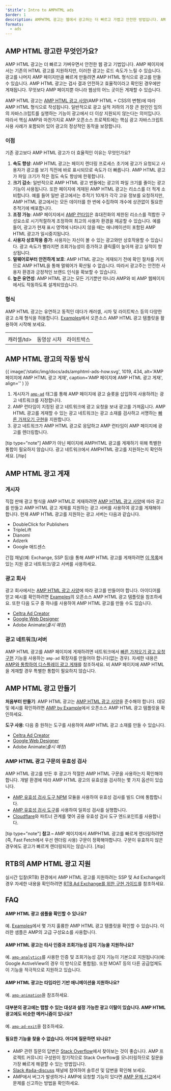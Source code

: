 ```yaml
---
'$title': Intro to AMPHTML ads
$order: 1
description: AMPHTML 광고는 웹에서 광고하는 더 빠르고 가볍고 안전한 방법입니다. AMP 페이지는 기존 HTML 광고를 지원하지만 이러한 광고는로드 속도가 느릴 수 있습니다.
formats:
  - ads
---
```


## AMP HTML 광고란 무엇인가요?

AMP HTML 광고는 더 빠르고 가벼우면서 안전한 웹 광고 기법입니다. AMP 페이지에서는 기존의 HTML 광고를 지원하지만, 이러한 광고는 로드 속도가 느릴 수 있습니다. 광고를 나머지 AMP 페이지만큼 빠르게 만들려면 AMP HTML 형식으로 광고를 만들 수 있습니다. AMP HTML 광고는 검사 결과 안전하고 효율적이라고 확인된 경우에만 게재됩니다. 무엇보다 AMP 페이지뿐 아니라 웹상의 어느 곳이든 게재할 수 있습니다.

AMP HTML 광고는 [AMP HTML 광고 사양](a4a_spec.md)(AMP HTML + CSS의 변형)에 따라 AMP HTML 형식으로 작성됩니다. 일반적으로 광고 실적 저하의 가장 큰 원인인 임의의 자바스크립트를 실행하는 기능이 광고에서 더 이상 지원되지 않는다는 의미입니다. 따라서 핵심 AMP와 마찬가지로 AMP 오픈소스 프로젝트에는 핵심 광고 자바스크립트 사용 사례가 포함되어 있어 광고의 정상적인 동작을 보장합니다.

### 이점

기존 광고보다 AMP HTML 광고가 더 효율적인 이유는 무엇인가요?

1. **속도 향상**: AMP HTML 광고는 페이지 렌더링 프로세스 초기에 광고가 요청되고 사용자가 광고를 보기 직전에 바로 표시되므로 속도가 더 빠릅니다. AMP HTML 광고가 파일 크기가 작은 점도 속도 향상에 한몫합니다.
2. **크기 감소**: 일반적으로 AMP HTML 광고 번들에는 광고의 파일 크기를 줄이는 광고 기능이 사용됩니다. 또한 페이지에 게재된 AMP HTML 광고는 리소스를 더 적게 소비합니다. 예를 들어 일반 광고에서는 추적기 10개가 각각 고유 정보를 요청하지만, AMP HTML 광고에서는 모든 데이터를 한 번에 수집하여 개수에 상관없이 필요한 추적기에 배포합니다.
3. **조정 가능**: AMP 페이지에서 [AMP 런타임](spec/amphtml.md#amp-runtime)은 휴대전화의 제한된 리소스를 적합한 구성요소로 시기적절하게 조정하여 최고의 사용자 환경을 제공할 수 있습니다. 예를 들어, 광고가 현재 표시 영역에 나타나지 않을 때는 애니메이션이 포함된 AMP HTML 광고가 일시중지됩니다.
4. **사용자 상호작용 증가**: 사용자는 자신이 볼 수 있는 광고와만 상호작용할 수 있습니다. 광고 속도가 빨라지면 조회가능성이 증가하고 클릭률이 높아져 광고 실적이 향상됩니다.
5. **멀웨어로부터 안전하게 보호**: AMP HTML 광고는 게재되기 전에 확인 절차를 거치므로 AMP HTML을 통해 멀웨어가 확산될 수 없습니다. 따라서 광고주는 안전한 사용자 환경과 긍정적인 브랜드 인식을 확보할 수 있습니다.
6. **높은 유연성**: AMP HTML 광고는 모든 기기뿐만 아니라 AMP와 비 AMP 웹페이지에서도 작동하도록 설계되었습니다.

### 형식

AMP HTML 광고는 유연하고 동적인 데다가 캐러셀, 시차 및 라이트박스 등의 다양한 광고 소재 형식을 허용합니다. [Examples](../../../documentation/examples/index.html)에서 오픈소스 AMP HTML 광고 템플릿을 활용하여 시작해 보세요.

<table class="nocolor">
  <tr>
    <td class="col-thirty"><amp-anim width="410" height="731" layout="responsive" src="/static/img/docs/ads/amp-ad-01-carousel.gif">
    </amp-anim></td>
    <td class="col-thirty"><amp-anim width="410" height="731" layout="responsive" src="/static/img/docs/ads/amp-ad-02-video-parallax.gif">
    </amp-anim></td>
    <td class="col-thirty"><amp-anim width="410" height="731" layout="responsive" src="/static/img/docs/ads/amp-ad-03-lightbox.gif">
    </amp-anim></td>
  </tr>
  <tr>
    <td>캐러셀/td>     </td>
    <td>동영상 시차</td>
    <td>라이트박스</td>
  </tr>
</table>

## AMP HTML 광고의 작동 방식

{{ image('/static/img/docs/ads/amphtml-ads-how.svg', 1019, 434, alt='AMP 페이지에 AMP HTML 광고 게재', caption='AMP 페이지에 AMP HTML 광고 게재', align='' ) }}

1. 게시자가 [`amp-ad`](../../../documentation/components/reference/amp-ad.md) 태그를 통해 AMP 페이지에 광고 슬롯을 삽입하여 사용하려는 광고 네트워크를 지정합니다.
2. AMP 런타임이 지정된 광고 네트워크에 광고 요청을 보내 광고를 가져옵니다. AMP HTML 광고를 게재할 수 있는 광고 네트워크는 광고 소재를 검사하고 서명하는 [빠른 가져오기 구현](https://github.com/ampproject/amphtml/blob/main/ads/google/a4a/docs/Network-Impl-Guide.md)을 지원합니다.
3. 광고 네트워크가 AMP HTML 광고로 응답하고 AMP 런타임이 AMP 페이지에 광고를 렌더링합니다.

[tip type="note"] AMP가 아닌 페이지에 AMPHTML 광고를 게재하기 위해 특별한 통합이 필요하지 않습니다. 광고 네트워크에서 AMPHTML 광고를 지원하는지 확인하세요. [/tip]

## AMP HTML 광고 게재

### 게시자

직접 판매 광고 형식을 AMP HTML로 게재하려면 [AMP HTML 광고 사양](a4a_spec.md)에 따라 광고를 만들고 AMP HTML 광고 게재를 지원하는 광고 서버를 사용하여 광고를 게재해야 합니다. 현재 AMP HTML 광고를 지원하는 광고 서버는 다음과 같습니다.

- DoubleClick for Publishers
- TripleLift
- Dianomi
- Adzerk
- Google 애드센스

간접 채널(예: Exchange, SSP 등)을 통해 AMP HTML 광고를 게재하려면 [이 목록](../../../documentation/guides-and-tutorials/develop/monetization/ads_vendors.md)에 있는 지원 광고 네트워크/광고 서버를 사용하세요.

### 광고 회사

광고 회사에서는 [AMP HTML 광고 사양](a4a_spec.md)에 따라 광고를 만들어야 합니다. 아이디어를 얻고 예시를 확인하려면 [Examples](../../../documentation/examples/index.html)의 오픈소스 AMP HTML 광고 템플릿을 참조하세요. 또한 다음 도구 중 하나를 사용하여 AMP HTML 광고를 만들 수도 있습니다.

- [Celtra Ad Creator](http://www.prnewswire.com/news-releases/celtra-partners-with-the-amp-project-showcases-amp-ad-creation-at-google-io-event-300459514.html)
- [Google Web Designer](https://support.google.com/webdesigner/answer/7529856)
- Adobe Animate(_출시 예정_)

### 광고 네트워크/서버

AMP HTML 광고를 AMP 페이지에 게재하려면 네트워크에서 [빠른 가져오기 광고 요청 구현](https://github.com/ampproject/amphtml/blob/main/ads/google/a4a/docs/Network-Impl-Guide.md) 기능을 사용하는 `amp-ad` 확장자를 만들어야 합니다(없는 경우). 자세한 내용은 [AMP와 통합하여 디스플레이 광고 게재](../../../documentation/guides-and-tutorials/contribute/adnetwork_integration.md)를 참조하세요. 비 AMP 페이지에 AMP HTML을 게재할 경우 특별한 통합이 필요하지 않습니다.

## AMP HTML 광고 만들기

**처음부터 만들기**: AMP HTML 광고는 [AMP HTML 광고 사양](a4a_spec.md)을 준수해야 합니다. 데모 및 예시를 확인하려면 [AMP by Example](../../../documentation/examples/documentation/amp-ad.html)에서 오픈소스 AMP HTML 광고 템플릿을 확인하세요.

**도구 사용**: 다음 중 원하는 도구를 사용하여 AMP HTML 광고 소재를 만들 수 있습니다.

- [Celtra Ad Creator](http://www.prnewswire.com/news-releases/celtra-partners-with-the-amp-project-showcases-amp-ad-creation-at-google-io-event-300459514.html)
- [Google Web Designer](https://support.google.com/webdesigner/answer/7529856)
- Adobe Animate(_출시 예정_)

### AMP HTML 광고 구문의 유효성 검사

AMP HTML 광고를 만든 후 광고가 적절한 AMP HTML 구문을 사용하는지 확인해야 합니다. 개발 환경에 따라 AMP HTML 광고의 유효성을 검사하는 몇 가지 옵션이 있습니다.

- [AMP 유효성 검사 도구 NPM](https://www.npmjs.com/package/amphtml-validator) 모듈을 사용하여 유효성 검사를 빌드 CI에 통합합니다.
- [AMP 유효성 검사 도구](https://validator.ampproject.org/)를 사용하여 일회성 검사를 실행합니다.
- [Cloudflare](https://blog.cloudflare.com/amp-validator-api/)와 파트너 관계를 맺어 공용 유효성 검사 도구 엔드포인트를 사용합니다.

[tip type="note"] **참고 –** AMP 페이지에서 AMPHTML 광고를 빠르게 렌더링하려면 (즉, Fast Fetch에서 우선 렌더링 사용) 구문이 정확해야합니다. 구문이 유효하지 않은 경우에도 광고가 빠르게 렌더링되지는 않습니다. [/tip]

## RTB의 AMP HTML 광고 지원

실시간 입찰(RTB) 환경에서 AMP HTML 광고를 지원하려는 SSP 및 Ad Exchange의 경우 자세한 내용을 확인하려면 [RTB Ad Exchange를 위한 구현 가이드](https://github.com/ampproject/amphtml/blob/main/ads/google/a4a/docs/RTBExchangeGuide.md)를 참조하세요.

## FAQ

#### AMP HTML 광고 샘플을 확인할 수 있나요?

예. [Examples](../../../documentation/examples/index.html)에서 몇 가지 훌륭한 AMP HTML 광고 템플릿을 확인할 수 있습니다. 이러한 샘플은 AMP의 고급 구성요소를 사용합니다.

#### AMP HTML 광고는 타사 인증과 조회가능성 감지 기능을 지원하나요?

예. [`amp-analytics`](../../../documentation/components/reference/amp-analytics.md)를 사용한 인증 및 조회가능성 감지 기능이 기본으로 지원됩니다(예: Google ActiveView의 경우 이 방식으로 통합됨). 또한 MOAT 등의 다른 공급업체도 이 기능을 적극적으로 지원하고 있습니다.

#### AMP HTML 광고는 타임라인 기반 애니메이션을 지원하나요?

예. [`amp-animation`](../../../documentation/components/reference/amp-animation.md)을 참조하세요.

#### 대부분의 광고에는 탭할 수 있는 대상과 설정 가능한 광고 이탈이 있습니다. AMP HTML 광고에도 비슷한 메커니즘이 있나요?

예. [`amp-ad-exit`](../../../documentation/components/reference/amp-ad-exit.md)을 참조하세요.

#### 필요한 기능을 찾을 수 없습니다. 어디에 질문하면 되나요?

- AMP 관련 질문의 답변은 [Stack Overflow](http://stackoverflow.com/questions/tagged/amp-html)에서 찾아보는 것이 좋습니다. AMP 프로젝트 커뮤니티 구성원이 정기적으로 Stack Overflow를 모니터링하므로 질문을 가장 빠르게 해결할 수 있는 방법입니다.
- [Slack #a4a-discuss](https://docs.google.com/forms/d/e/1FAIpQLSd83J2IZA6cdR6jPwABGsJE8YL4pkypAbKMGgUZZriU7Qu6Tg/viewform?fbzx=4406980310789882877) 채널에 참여하여 솔루션 및 답변을 확인해 보세요.
- AMP에서 버그가 발생하거나 AMP에 요청할 기능이 있다면 [AMP 문제 신고](https://github.com/ampproject/amphtml/blob/main/docs/contributing.md#reporting-issues-with-amp)에서 문제를 신고하는 방법을 확인하세요.
